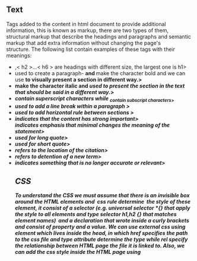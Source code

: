 <h2> Text </h2>
<p>Tags added to the content in html document to provide additional information, this is known as markup, there are two types of them, structural markup that describe the headings and paragraphs and semantic markup that add extra information without changing the page's structure. The following list contain examples of these tags with their meanings:
<ul>
<li < h1 >,< h2 >...< h6 > are headings with different size, the largest one is h1></li>
<li <p> used to create a paragraph- <b> and </b> make the character bold and we can use <b> to visually present a section in different way.></li>
<li <i> </i> make the character italic and <i> used to present the section in the text that should be said in a different way.></li> 
<li <sup> contain superscript characters while <sub> contain subscript characters></li>
<li < br/> used to add a line break within a paragraph ></li>
<li <hr/> used to add horizontal rule between sections ></li>
<li <strong> indicates that the content has strong important></li>
<li <em> indicates emphasis that minimal changes the meaning of the statement></li>
<li <blockquote> used for long quote></li>
<li <q> used for short quote></li> 
<li <cite> refers to the location of the citation></li>
<li <dfn> refers to detention of a new term></li>
<li <s> indicates something that is no longer accurate or relevant></li>
<h2> CSS </h2></p>
<p> To understand the CSS we must assume that there is an invisible box around the HTML elements and  css rule determine  the style of these element, it consist of a selector (e.g. universal selector *{} that apply the style to all elements and type selector h1,h2 {} that matches element names)  and a declaration that wrote inside a curly brackets and consist of property and a value. We can use external css using <link> element which lives inside the head, in which href specifies the path to the css file and type attribute determine the type while rel specify the relationship between HTML page the file it is linked to. Also, we can add the css style inside the HTML page using <style> that lives inside the head.Writing css rules in a separate sheet had many advantages because there is no need to repeat the same code more than one time, we can change one css file to update all pages.</p>
<h2> Javascript </h2>

<p> JavascriptA script store the bits of information inside variables, we can change these information, declare the variable means creating it and giving it a name using a var as a keyword, after that we assign a value for that variable. We can store any type of information inside the variable which might be numeric ( any number ) or string ( any character inside ") or boolean which might be true or false.  The name of the variable must start with a letter and it can contain letters or numbers or dollar sign, it cannot be keywords and its case sensitive, it must indicate the kind of the information, if it consist of more than one word every word after the first one should start with capital letter. Arrays variables stores a list of values, we can access the values inside it only if they are a numbered list that start from 0. Expression result in a single value and rely on operators that might be mathematical, arithmetic or string.Decision consist of expression which is evaluated and give a value, on the other had a conditional statement which says what to do in a given  situation. We can evaluate a situation by comparing one value in the script to what we expect to be, the result will true or false, the operators include == equal to, != not equal to, === strict equal to, === strict not equal to, > greater than, < less than.Logical operators used to compare several comparison operators ( e.g. && AND, || OR, ! NOT). If statement evaluate a condition if it is true the code block executed, if .. else statement the first code executed while if it is false the second code block executed. Type coercion means the Javascript able to convert data type behind the scene to complete an operation. Loops check the condition and it runs the code as long the result is true (e.g. For, While, Do while), For loop use a counter that could be initialization, condition or update, switch statement compare a value to a predictive one, it can suggest default option of it doesn't  match.</p>